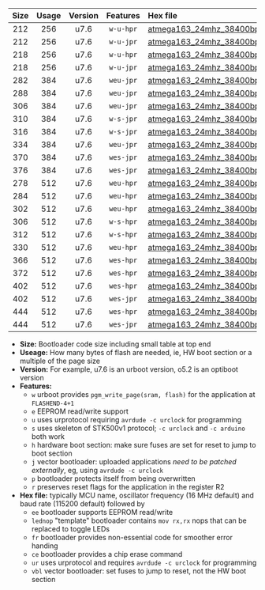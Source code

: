 |Size|Usage|Version|Features|Hex file|
|:-:|:-:|:-:|:-:|:--|
|212|256|u7.6|`w-u-hpr`|[atmega163_24mhz_38400bps_ur.hex](https://raw.githubusercontent.com/stefanrueger/urboot/main//atmega163_24mhz_38400bps_ur.hex)|
|212|256|u7.6|`w-u-jpr`|[atmega163_24mhz_38400bps_ur_vbl.hex](https://raw.githubusercontent.com/stefanrueger/urboot/main//atmega163_24mhz_38400bps_ur_vbl.hex)|
|218|256|u7.6|`w-u-hpr`|[atmega163_24mhz_38400bps_lednop_ur.hex](https://raw.githubusercontent.com/stefanrueger/urboot/main//atmega163_24mhz_38400bps_lednop_ur.hex)|
|218|256|u7.6|`w-u-jpr`|[atmega163_24mhz_38400bps_lednop_ur_vbl.hex](https://raw.githubusercontent.com/stefanrueger/urboot/main//atmega163_24mhz_38400bps_lednop_ur_vbl.hex)|
|282|384|u7.6|`weu-jpr`|[atmega163_24mhz_38400bps_ee_ur_vbl.hex](https://raw.githubusercontent.com/stefanrueger/urboot/main//atmega163_24mhz_38400bps_ee_ur_vbl.hex)|
|288|384|u7.6|`weu-jpr`|[atmega163_24mhz_38400bps_ee_lednop_ur_vbl.hex](https://raw.githubusercontent.com/stefanrueger/urboot/main//atmega163_24mhz_38400bps_ee_lednop_ur_vbl.hex)|
|306|384|u7.6|`weu-jpr`|[atmega163_24mhz_38400bps_ee_lednop_fr_ur_vbl.hex](https://raw.githubusercontent.com/stefanrueger/urboot/main//atmega163_24mhz_38400bps_ee_lednop_fr_ur_vbl.hex)|
|310|384|u7.6|`w-s-jpr`|[atmega163_24mhz_38400bps_vbl.hex](https://raw.githubusercontent.com/stefanrueger/urboot/main//atmega163_24mhz_38400bps_vbl.hex)|
|316|384|u7.6|`w-s-jpr`|[atmega163_24mhz_38400bps_lednop_vbl.hex](https://raw.githubusercontent.com/stefanrueger/urboot/main//atmega163_24mhz_38400bps_lednop_vbl.hex)|
|334|384|u7.6|`weu-jpr`|[atmega163_24mhz_38400bps_ee_lednop_fr_ce_ur_vbl.hex](https://raw.githubusercontent.com/stefanrueger/urboot/main//atmega163_24mhz_38400bps_ee_lednop_fr_ce_ur_vbl.hex)|
|370|384|u7.6|`wes-jpr`|[atmega163_24mhz_38400bps_ee_vbl.hex](https://raw.githubusercontent.com/stefanrueger/urboot/main//atmega163_24mhz_38400bps_ee_vbl.hex)|
|376|384|u7.6|`wes-jpr`|[atmega163_24mhz_38400bps_ee_lednop_vbl.hex](https://raw.githubusercontent.com/stefanrueger/urboot/main//atmega163_24mhz_38400bps_ee_lednop_vbl.hex)|
|278|512|u7.6|`weu-hpr`|[atmega163_24mhz_38400bps_ee_ur.hex](https://raw.githubusercontent.com/stefanrueger/urboot/main//atmega163_24mhz_38400bps_ee_ur.hex)|
|284|512|u7.6|`weu-hpr`|[atmega163_24mhz_38400bps_ee_lednop_ur.hex](https://raw.githubusercontent.com/stefanrueger/urboot/main//atmega163_24mhz_38400bps_ee_lednop_ur.hex)|
|302|512|u7.6|`weu-hpr`|[atmega163_24mhz_38400bps_ee_lednop_fr_ur.hex](https://raw.githubusercontent.com/stefanrueger/urboot/main//atmega163_24mhz_38400bps_ee_lednop_fr_ur.hex)|
|306|512|u7.6|`w-s-hpr`|[atmega163_24mhz_38400bps.hex](https://raw.githubusercontent.com/stefanrueger/urboot/main//atmega163_24mhz_38400bps.hex)|
|312|512|u7.6|`w-s-hpr`|[atmega163_24mhz_38400bps_lednop.hex](https://raw.githubusercontent.com/stefanrueger/urboot/main//atmega163_24mhz_38400bps_lednop.hex)|
|330|512|u7.6|`weu-hpr`|[atmega163_24mhz_38400bps_ee_lednop_fr_ce_ur.hex](https://raw.githubusercontent.com/stefanrueger/urboot/main//atmega163_24mhz_38400bps_ee_lednop_fr_ce_ur.hex)|
|366|512|u7.6|`wes-hpr`|[atmega163_24mhz_38400bps_ee.hex](https://raw.githubusercontent.com/stefanrueger/urboot/main//atmega163_24mhz_38400bps_ee.hex)|
|372|512|u7.6|`wes-hpr`|[atmega163_24mhz_38400bps_ee_lednop.hex](https://raw.githubusercontent.com/stefanrueger/urboot/main//atmega163_24mhz_38400bps_ee_lednop.hex)|
|402|512|u7.6|`wes-hpr`|[atmega163_24mhz_38400bps_ee_lednop_fr.hex](https://raw.githubusercontent.com/stefanrueger/urboot/main//atmega163_24mhz_38400bps_ee_lednop_fr.hex)|
|402|512|u7.6|`wes-jpr`|[atmega163_24mhz_38400bps_ee_lednop_fr_vbl.hex](https://raw.githubusercontent.com/stefanrueger/urboot/main//atmega163_24mhz_38400bps_ee_lednop_fr_vbl.hex)|
|444|512|u7.6|`wes-hpr`|[atmega163_24mhz_38400bps_ee_lednop_fr_ce.hex](https://raw.githubusercontent.com/stefanrueger/urboot/main//atmega163_24mhz_38400bps_ee_lednop_fr_ce.hex)|
|444|512|u7.6|`wes-jpr`|[atmega163_24mhz_38400bps_ee_lednop_fr_ce_vbl.hex](https://raw.githubusercontent.com/stefanrueger/urboot/main//atmega163_24mhz_38400bps_ee_lednop_fr_ce_vbl.hex)|

- **Size:** Bootloader code size including small table at top end
- **Useage:** How many bytes of flash are needed, ie, HW boot section or a multiple of the page size
- **Version:** For example, u7.6 is an urboot version, o5.2 is an optiboot version
- **Features:**
  + `w` urboot provides `pgm_write_page(sram, flash)` for the application at `FLASHEND-4+1`
  + `e` EEPROM read/write support
  + `u` uses urprotocol requiring `avrdude -c urclock` for programming
  + `s` uses skeleton of STK500v1 protocol; `-c urclock` and `-c arduino` both work
  + `h` hardware boot section: make sure fuses are set for reset to jump to boot section
  + `j` vector bootloader: uploaded applications *need to be patched externally*, eg, using `avrdude -c urclock`
  + `p` bootloader protects itself from being overwritten
  + `r` preserves reset flags for the application in the register R2
- **Hex file:** typically MCU name, oscillator frequency (16 MHz default) and baud rate (115200 default) followed by
  + `ee` bootloader supports EEPROM read/write
  + `lednop` "template" bootloader contains `mov rx,rx` nops that can be replaced to toggle LEDs
  + `fr` bootloader provides non-essential code for smoother error handing
  + `ce` bootloader provides a chip erase command
  + `ur` uses urprotocol and requires `avrdude -c urclock` for programming
  + `vbl` vector bootloader: set fuses to jump to reset, not the HW boot section

